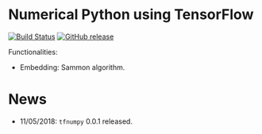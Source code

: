 # Numerical Python using TensorFlow

[![Build Status](https://travis-ci.org/stephenhky/TFNumPy.svg?branch=master)](https://travis-ci.org/stephenhky/TFNumPy)
[![GitHub release](https://img.shields.io/github/release/stephenhky/TFNumPy.svg?maxAge=3600)](https://github.com/stephenhky/TFNumPy/releases)

Functionalities:

* Embedding: Sammon algorithm.

# News

* 11/05/2018: `tfnumpy` 0.0.1 released.


